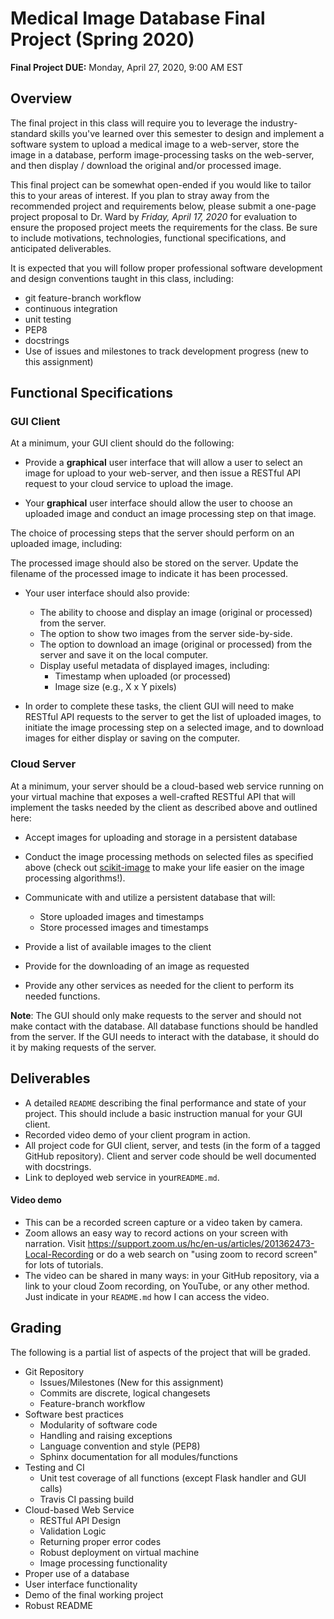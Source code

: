 # Medical Image Database Final Project (Spring 2020)

**Final Project DUE:** Monday, April 27, 2020, 9:00 AM EST 

## Overview
The final project in this class will require you to leverage the
industry-standard skills you've learned over this semester to design and
implement a software system to upload a medical image to a
web-server, store the image in a database, perform image-processing tasks on 
the web-server, and then display
/ download the original and/or processed image.  

This final project can be somewhat open-ended if you would like to tailor this to
your areas of interest.  If you plan to stray away from the recommended project
and requirements below, please submit a one-page project proposal to Dr. Ward
by *Friday, April 17, 2020* for evaluation to ensure the proposed
project meets the requirements for the class. Be sure to include motivations,
technologies, functional specifications, and anticipated deliverables.

It is expected that you will follow proper professional software
development and design conventions taught in this class, including:
* git feature-branch workflow
* continuous integration
* unit testing
* PEP8
* docstrings
* Use of issues and milestones to track development progress (new to this 
assignment)


## Functional Specifications
### GUI Client
At a minimum, your GUI client should do the following:
* Provide a __graphical__ user interface that will allow a user to select an 
  image for upload to your web-server, and then issue a RESTful API request
  to your cloud service to upload the image.
  
* Your __graphical__ user interface should allow the user to choose an uploaded
image and conduct an image processing step on that image.  

The choice of 
processing steps that the server should perform on an uploaded image, including:
<!--  + Histogram Equalization __default__
  + Contrast Stretching
  + Log Compression
  + Invert Image  
  (colors, not orientation  example: ![](support_files/pup.jpg) to ![](support_files/invert_pup.jpg))  
-->  
  The processed image should also be stored on the server.  Update the filename
  of the processed image to indicate it has been processed.

* Your user interface should also provide:
  + The ability to choose and display an image (original or processed) from the
  server.
  + The option to show two images from the server side-by-side.
  + The option to download an image (original or processed) from the server and
  save it on the local computer.
  + Display useful metadata of displayed images, including:
    - Timestamp when uploaded (or processed)
    - Image size (e.g., X x Y pixels)
  
* In order to complete these tasks, the client GUI will need to make RESTful 
API requests to the server to get the list of uploaded images, to initiate the 
image processing step on a selected image, and to 
download images for either display or saving on the computer.

### Cloud Server
At a minimum, your server should be a cloud-based web service running on your 
virtual machine that exposes a well-crafted RESTful API that will implement 
the tasks needed by the client as described above and outlined here:

* Accept images for uploading and storage in a persistent database

* Conduct the image processing methods on selected files as specified above 
  (check out
  [scikit-image](http://scikit-image.org/) to make your life easier on the 
  image processing algorithms!).
  
* Communicate with and utilize a persistent database that will:
  + Store uploaded images and timestamps
  + Store processed images and timestamps

* Provide a list of available images to the client

* Provide for the downloading of an image as requested
  
* Provide any other services as needed for the client to perform its needed
functions.

**Note**: The GUI should only make requests to the server and should not make 
contact with the database.  All database functions should be handled from the
server.  If the GUI needs to interact with the database, it should do it by
making requests of the server. 

## Deliverables
* A detailed `README` describing the final performance and state of your
  project.  This should include a basic instruction manual for your GUI client.
* Recorded video demo of your client program in action.      
* All project code for GUI client, server, and tests (in the form of a tagged 
GitHub repository).  Client and server code should be well documented with docstrings.
* Link to deployed web service in your`README.md`.

#### Video demo
* This can be a recorded screen capture or a video taken by camera.
* Zoom allows an easy way to record actions on your screen with narration.
Visit <https://support.zoom.us/hc/en-us/articles/201362473-Local-Recording> or
do a web search on "using zoom to record screen" for lots of tutorials.
* The video can be shared in many ways: in your GitHub repository, via a link
to your cloud Zoom recording, on YouTube, or any other method.  Just indicate
in your `README.md` how I can access the video.

<!--## Recommended Datasets
Your project may utilize some existing databases of images (or you can choose to
use your own images).  Here are some example datasets that you can access for
this project:

* <https://medpix.nlm.nih.gov/home>
* http://www.vision.caltech.edu/Image_Datasets/Caltech101/
* <https://www.cs.toronto.edu/~kriz/cifar.html>
* https://github.com/beamandrew/medical-data
* Over 13000 annotated skin lesion images are available from the International
  Skin Imaging Collaboration (ISIC) project:
  https://isic-archive.com. 
-->
## Grading

The following is a partial list of aspects of the project that will be graded.

* Git Repository
  + Issues/Milestones (New for this assignment)
  + Commits are discrete, logical changesets
  + Feature-branch workflow
* Software best practices
  + Modularity of software code
  + Handling and raising exceptions
  + Language convention and style (PEP8)
  + Sphinx documentation for all modules/functions
* Testing and CI
  + Unit test coverage of all functions (except Flask handler and GUI calls)
  + Travis CI passing build
* Cloud-based Web Service
  + RESTful API Design 
  + Validation Logic 
  + Returning proper error codes
  + Robust deployment on virtual machine 
  + Image processing functionality
* Proper use of a database 
* User interface functionality
* Demo of the final working project
* Robust README